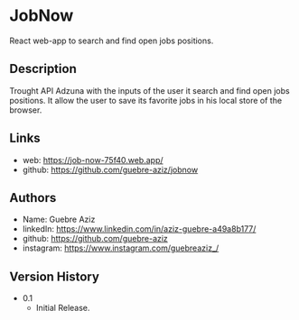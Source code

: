 # JobNow

 React web-app to search and find open jobs positions.

## Description

 Trought API Adzuna with the inputs of the user it search and find open jobs positions.
 It allow the user to save its favorite jobs in his local store of the browser.


## Links

* web: https://job-now-75f40.web.app/
* github: https://github.com/guebre-aziz/jobnow



## Authors

 * Name: Guebre Aziz
 * linkedIn: https://www.linkedin.com/in/aziz-guebre-a49a8b177/
 * github: https://github.com/guebre-aziz
 * instagram: https://www.instagram.com/guebreaziz_/

## Version History

* 0.1
    * Initial Release.
